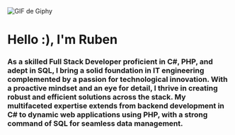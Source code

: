 <!DOCTYPE html>
<html>
<body>
  <div class="container" aling ="center">
    <img src="https://media.giphy.com/media/BemKqR9RDK4V2/giphy.gif" alt="GIF de Giphy">
  </div>
  <h1 aling="center">Hello :), I'm Ruben</h1>
  <h3 aling="Center">As a skilled Full Stack Developer proficient in C#, PHP, and adept in SQL, I bring a solid foundation in IT engineering complemented by a passion for technological innovation. With a proactive mindset and an eye for detail, I thrive in creating robust and efficient solutions across the stack. My multifaceted expertise extends from backend development in C# to dynamic web applications using PHP, with a strong command of SQL for seamless data management.</h3>
</body>
</html>
